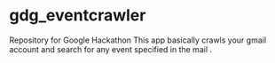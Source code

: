 # gdg_eventcrawler
Repository for Google Hackathon
This app basically crawls your gmail account and search for any event specified in the mail . 
